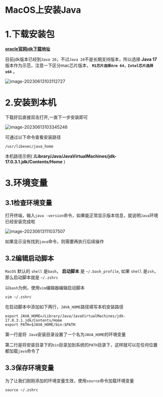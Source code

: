 # MacOS上安装Java

# 1.下载安装包

**[oracle官网jdk下载地址](https://link.juejin.cn/?target=https%3A%2F%2Fwww.oracle.com%2Fjava%2Ftechnologies%2Fdownloads%2F)**

目前jdk版本已经到`Java 20`，不过`Java 20`不是长期支持版本，所以选择 **Java 17** 版本作为示范，注意一下区分mac芯片版本， **`M1芯片选择Arm 64，Intel芯片选择x64`** 。

![image-20230613103112727](https://mc.wsh-study.com/mkdocs/MacOS上安装Java/1.png)

# 2.安装到本机

下载好后直接双击打开,一直下一步安装即可

![image-20230613103345246](https://mc.wsh-study.com/mkdocs/MacOS上安装Java/2.png)

可通过以下命令查看安装路径

```shell
/usr/libexec/java_home
```

本机路径示例( **/Library/Java/JavaVirtualMachines/jdk-17.0.3.1.jdk/Contents/Home** )

# 3.环境变量

## 3.1检查环境变量

打开终端，输入`java -version`命令，如果能正常显示版本信息，就说明`Java`环境已经安装完成啦

![image-20230613111037507](https://mc.wsh-study.com/mkdocs/MacOS上安装Java/3.png)

如果显示没有找到`java`命令，则需要再执行后续操作

## 3.2编辑启动脚本

`MacOS` 默认的 `shell` 是`bash`， **启动脚本** 是 `~/.bash_profile`, 如果 `shell` 是`zsh`，那么启动脚本就是 `~/.zshrc`

以`bash`为例，使用`vim`编辑器编辑启动脚本

```shell
vim ~/.zshrc
```

在启动脚本中添加如下两行，`JAVA_HOME`路径填写本机安装路径

```shell
export JAVA_HOME=/Library/Java/JavaVirtualMachines/jdk-17.0.3.1.jdk/Contents/Home
export PATH=$JAVA_HOME/bin:$PATH
```

第一行是将` Java`安装目录设置了一个名为`JAVA_HOME`的环境变量

第二行是将安装目录下的`bin`目录加到系统的`PATH`目录下，这样就可以在任何位置都加载`java`命令了

## 3.3保存环境变量

为了让我们刚刚添加的环境变量生效，使用`source`命令加载环境变量

```shell
source ~/.zshrc
```